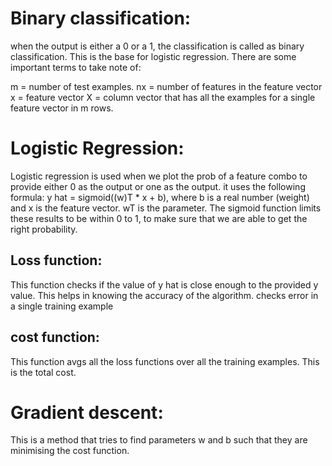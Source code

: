 # Binary classification:

when the output is either a 0 or a 1, the classification is called as binary classification.
This is the base for logistic regression. There are some important terms to take note of:

m = number of test examples.
nx = number of features in the feature vector
x = feature vector
X = column vector that has all the examples for a single feature vector in m rows.

# Logistic Regression:

Logistic regression is used when we plot the prob of a feature combo to provide either 0 as the output or one as the output.
it uses the following formula: y hat = sigmoid((w)T * x + b), where b is a real number (weight) and x is the feature vector. wT is the parameter. The sigmoid function limits these results to be within 0 to 1, to make sure that we are able to get the right probability.

## Loss function: 
This function checks if the value of y hat is close enough to the provided y value. This helps in knowing the accuracy of the algorithm.
checks error in a single training example

## cost function:
This function avgs all the loss functions over all the training examples. This is the total cost.

# Gradient descent:
This is a method that tries to find parameters w and b such that they are minimising the cost function.